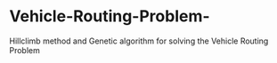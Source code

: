 # Vehicle-Routing-Problem-
Hillclimb method and Genetic algorithm for solving the Vehicle Routing Problem 
